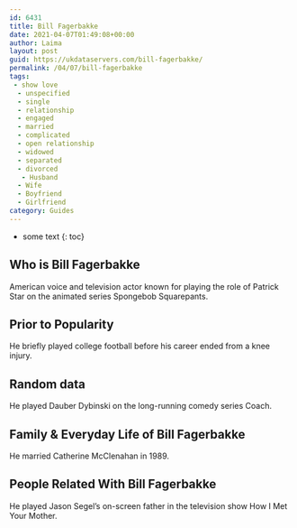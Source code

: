 ```yaml
---
id: 6431
title: Bill Fagerbakke
date: 2021-04-07T01:49:08+00:00
author: Laima
layout: post
guid: https://ukdataservers.com/bill-fagerbakke/
permalink: /04/07/bill-fagerbakke
tags:
 - show love
  - unspecified
  - single
  - relationship
  - engaged
  - married
  - complicated
  - open relationship
  - widowed
  - separated
  - divorced
   - Husband
  - Wife
  - Boyfriend
  - Girlfriend
category: Guides
---
```


* some text
{: toc}


## Who is Bill Fagerbakke
                  
                  
                  
American voice and television actor known for playing the role of Patrick Star on the animated series Spongebob Squarepants. 
                  
              
            
              
            
                
                
                
## Prior to Popularity
                  
                  
                  
He briefly played college football before his career ended from a knee injury. 
                  
              
            
              
            
                
                
                
## Random data
                  
                  
                  
He played Dauber Dybinski on the long-running comedy series Coach. 
                  
              
            
              
            
                
                
                
## Family & Everyday Life of Bill Fagerbakke
                  
                  
                  
He married Catherine McClenahan in 1989. 
                  
              
            
              
            
                
                
                
## People Related With Bill Fagerbakke
                  
                  
                  
He played Jason Segel&#8217;s on-screen father in the television show How I Met Your Mother. 
                  
              
            
              
            
                
              
            
              
              
            
            
              
            
          
          
          